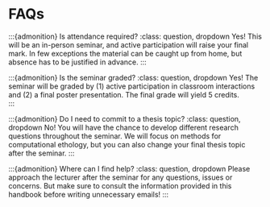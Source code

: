 # FAQs

:::{admonition} Is attendance required?
:class: question, dropdown
Yes! This will be an in-person seminar, and active participation will raise your final mark.  In few exceptions the material can be caught up from home, but absence has to be justified in advance.
:::

:::{admonition} Is the seminar graded?
:class: question, dropdown
Yes! The seminar will be graded by (1) active participation in classroom interactions and (2) a final poster presentation. The final grade will yield 5 credits.  
:::

:::{admonition} Do I need to commit to a thesis topic?
:class: question, dropdown
No! You will have the chance to develop different research questions throughout the seminar. We will focus on methods for computational ethology, but you can also change your final thesis topic after the seminar.
:::

:::{admonition} Where can I find help?
:class: question, dropdown
Please approach the lecturer after the seminar for any questions, issues or concerns. But make sure to consult the information provided in this handbook before writing unnecessary emails!
:::